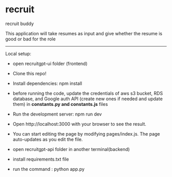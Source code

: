 # recruit
recruit buddy

This application will take resumes as input and give whether the resume is good or bad for the role
***
Local setup: 
* open recruitgpt-ui folder (frontend)
* Clone this repo!
* Install dependencies: npm install

* before running the code, update the credentials of aws s3 bucket, RDS database, and Google auth API (create new ones if needed and update them) in **constants.py and constants.js** files

* Run the development server: npm run dev
* Open http://localhost:3000 with your browser to see the result.

* You can start editing the page by modifying pages/index.js. The page auto-updates as you edit the file.

* open recruitgpt-api folder in another terminal(backend)
* install requirements.txt file
* run the command : python app.py


